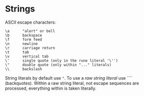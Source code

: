 # Strings

ASCII escape characters:

```golang
\a      "alert" or bell
\b      backspace
\f      form feed
\n      newline
\r      carriage return
\t      tab
\v      vertical tab
\'      single quote (only in the rune literal '\'')
\"      double quote (only within "..." literals)
\\      backslash
```

String literals by default use `"`. To use a *raw string literal* use ```` (backquotes). Within a raw string literal, not escape sequences are processed, everything within is taken literally.
